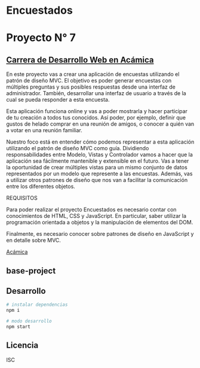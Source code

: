 # Encuestados

# Proyecto N° 7

## [Carrera de Desarrollo Web en Acámica](https://www.acamica.com/desarrollo-web-full-stack 'titulo')

En este proyecto vas a crear una aplicación de encuestas utilizando el patrón de diseño MVC. El objetivo es poder generar encuestas con múltiples preguntas y sus posibles respuestas desde una interfaz de administrador. También, desarrollar una interfaz de usuario a través de la cual se pueda responder a esta encuesta.

Esta aplicación funciona online y vas a poder mostrarla y hacer participar de tu creación a todos tus conocidos. Así poder, por ejemplo, definir que gustos de helado comprar en una reunión de amigos, o conocer a quién van a votar en una reunión familiar.

Nuestro foco está en entender cómo podemos representar a esta aplicación utilizando el patrón de diseño MVC como guía. Dividiendo responsabilidades entre Modelo, Vistas y Controlador vamos a hacer que la aplicación sea fácilmente mantenible y extensible en el futuro. Vas a tener la oportunidad de crear múltiples vistas para un mismo conjunto de datos representados por un modelo que represente a las encuestas. Además, vas a utilizar otros patrones de diseño que nos van a facilitar la comunicación entre los diferentes objetos.

REQUISITOS

Para poder realizar el proyecto Encuestados es necesario contar con conocimientos de HTML, CSS y JavaScript. En particular, saber utilizar la programación orientada a objetos y la manipulación de elementos del DOM.

Finalmente, es necesario conocer sobre patrones de diseño en JavaScript y en detalle sobre MVC.

[Acámica](https://www.acamica.com/desarrollo-web-full-stack 'titulo')

## base-project

## Desarrollo

```bash
# instalar dependencias
npm i

# modo desarrollo
npm start
```

## Licencia

ISC
